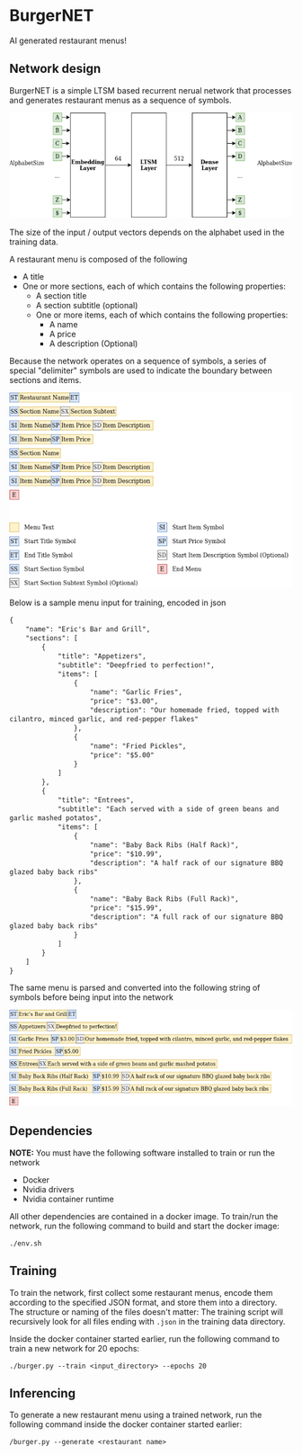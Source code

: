 # BurgerNET
AI generated restaurant menus!


## Network design

BurgerNET is a simple LTSM based recurrent nerual network that processes and generates restaurant menus as a sequence of symbols.

![arch](docs/images/arch.png)

The size of the input / output vectors depends on the alphabet used in the training data.

A restaurant menu is composed of the following
* A title
* One or more sections, each of which contains the following properties:
    * A section title
    * A section subtitle (optional)
    * One or more items, each of which contains the following properties:
        * A name
        * A price
        * A description (Optional)

Because the network operates on a sequence of symbols, a series of special "delimiter" symbols are used to
indicate the boundary between sections and items.

![symbols](docs/images/symbols.png)

Below is a sample menu input for training, encoded in json
```
{
    "name": "Eric's Bar and Grill",
    "sections": [
        {
            "title": "Appetizers",
            "subtitle": "Deepfried to perfection!",
            "items": [
                {
                    "name": "Garlic Fries",
                    "price": "$3.00",
                    "description": "Our homemade fried, topped with cilantro, minced garlic, and red-pepper flakes"
                },
                {
                    "name": "Fried Pickles",
                    "price": "$5.00"
                }
            ]
        },
        {
            "title": "Entrees",
            "subtitle": "Each served with a side of green beans and garlic mashed potatos",
            "items": [
                {
                    "name": "Baby Back Ribs (Half Rack)",
                    "price": "$10.99",
                    "description": "A half rack of our signature BBQ glazed baby back ribs"
                },
                {
                    "name": "Baby Back Ribs (Full Rack)",
                    "price": "$15.99",
                    "description": "A full rack of our signature BBQ glazed baby back ribs"
                }
            ]
        }
    ]
}
```

The same menu is parsed and converted into the following string of symbols before being input into the network

![sample_menu](docs/images/sample_menu.png)

## Dependencies

**NOTE:** You must have the following software installed to train or run the network
 - Docker
 - Nvidia drivers
 - Nvidia container runtime


All other dependencies are contained in a docker image. To train/run the network, run the following command to
build and start the docker image:
```
./env.sh
```


## Training

To train the network, first collect some restaurant menus, encode them according to the specified JSON format, and store
them into a directory. The structure or naming of the files doesn't matter: The training script will recursively look for all
files ending with `.json` in the training data directory.

Inside the docker container started earlier, run the following command to train a new network for 20 epochs:
```
./burger.py --train <input_directory> --epochs 20
```

## Inferencing

To generate a new restaurant menu using a trained network, run the following command inside the docker container started earlier:
```
/burger.py --generate <restaurant name>
```
